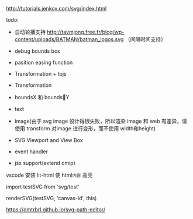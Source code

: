 http://tutorials.jenkov.com/svg/index.html

todo:

* 自动轮播支持 http://tavmjong.free.fr/blog/wp-content/uploads/BATMAN/batman_logos.svg （间隔时间支持）
* debug bounds box
* pasition easing function

* Transformation + tojs
* Transformation 
* boundsX 和 boundsY 
* text
* image(由于 svg image 设计得很失败，所以渲染 image 和 web 有差异，请使用 transform 对image 进行变形，而不使用 width和height)
* SVG Viewport and View Box
* event handler
* jsx support(extend omip)

vscode 安装 lit-html 使 html`内容` 高亮


import testSVG from 'svg/test'

renderSVG(testSVG, 'canvas-id', this)


https://dmtrbrl.github.io/svg-path-editor/
